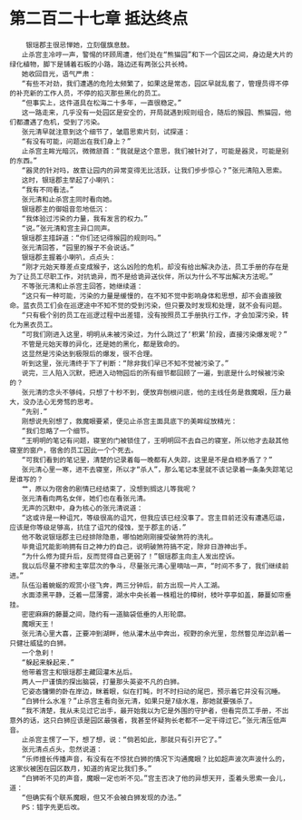 # 第二百二十七章 抵达终点
        银瑶郡主很忌惮她，立刻偃旗息鼓。
       止杀宫主冷哼一声，警惕的环顾周遭，他们处在“熊猫园”和下一个园区之间，身边是大片的绿化植物，脚下是铺着石板的小路，路边还有两张公共长椅。
       她收回目光，语气严肃：
       “有些不对劲，我们遭遇的危险太频繁了，如果这是常态，园区早就乱套了，管理员得不停的补充新的工作人员，不停的掐灭那些黑化的员工。
       “但事实上，这件道具在松海二十多年，一直很稳定。”
       这一路走来，几乎没有一处园区是安全的，开局就遇到规则组合，随后的猴园、熊猫园，他们都遭遇了危机，受到了污染。
       张元清早就注意到这个细节了，皱眉思索片刻，试探道：
       “有没有可能，问题出在我们身上？”
       止杀宫主眸光暗沉，微微颔首：“我就是这个意思，我们被针对了，可能是器灵，可能是别的东西。”
       “器灵的针对吗，故意让园内的异常变得无比活跃，让我们步步惊心？”张元清陷入思索。
       这时，银瑶郡主举起了小喇叭：
       “我有不同看法。”
       张元清和止杀宫主同时看向她。
       银瑶郡主的御姐音忽地低沉：
       “我体验过污染的力量，我有发言的权力。”
       “说。”张元清和宫主异口同声。
       银瑶郡主措辞道：“你们还记得猴园的规则吗。”
       张元清回答，“园里的猴子不会说话。”
       银瑶郡主握着小喇叭，点点头：
       “刚才元始天尊差点变成猴子，这么凶险的危机，却没有给出解决办法，员工手册的存在是为了让员工尽职工作，对抗诡异，而不是给诡异送伙伴，所以为什么不写出解决方法呢。”
       不等张元清和止杀宫主回答，她继续道：
       “这只有一种可能，污染的力量是缓慢的，在不知不觉中影响身体和思想，却不会直接致命。蓝衣员工们会在巡逻途中不知不觉的受到污染，但只要及时发现和处理，就不会有问题。
       “只有极个别的员工在巡逻过程中出差错，没有按照员工手册执行工作，才会加深污染，转化为黑衣员工。
       “可我们刚进入这里，明明从未被污染过，为什么跳过了‘积累’阶段，直接污染爆发呢？”
       不管是元始天尊的异化，还是她的黑化，都是致命的。
       这显然是污染达到极限后的爆发，很不合理。
       听到这里，张元清终于下了判断：“除非我们早已不知不觉被污染了。”
       说完，三人陷入沉默，把进入动物园后的所有细节都回顾了一遍，到底是什么时候被污染的？
       张元清的念头不够纯，只想了十秒不到，便放弃刨根问底，他的主线任务是救魔眼，压力最大，没办法心无旁骛的思考。
       “先别.”
       刚想说先别想了，救魔眼要紧，便见止杀宫主面具底下的美眸绽放精光：
       “我们忽略了一个细节。
       “王明明的笔记有问题，寝室的门被锁住了，王明明回不去自己的寝室，所以他才去敲其他寝室的窗户，宿舍的员工因此一个个死去。
       “可我们看到的笔记里，清楚的记录着每一晚都有人失踪，这里是不是自相矛盾了？”
       张元清心里一寒，进不去寝室，所以才“杀人”，那么笔记本里就不该记录着一条条失踪笔记是谁写的？
       艹，原以为宿舍的剧情已经结束了，没想到搁这儿等我呢？
       张元清看向两名女伴，她们也在看张元清。
       无声的沉默中，身为核心的张元清说道：
       “这或许是一种诅咒，等级很高的诅咒，但我应该已经没事了。宫主目前还没有遭遇厄运，应该是你等级足够高，抗住了诅咒的侵蚀，至于郡主的话.”
       他不敢说银瑶郡主已经排除隐患，哪怕她刚刚接受破煞符的洗礼。
       毕竟诅咒能影响拥有日之神力的自己，说明破煞符搞不定，除非日游神出手。
       “为什么修为提升后，反而觉得自己更弱了！”银瑶郡主向主人发出控诉。
       我以后尽量不掺和主宰层次的争斗，尽量张元清心里嘀咕一声，“时间不多了，我们继续前进。”
       队伍沿着蜿蜒的观赏小径飞奔，两三分钟后，前方出现一片人工湖。
       水面漆黑平静，泛着一层薄雾，湖水中央长着一株粗壮的樟树，枝叶亭亭如盖，藤蔓如帘垂挂。
       密密麻麻的藤蔓之间，隐约有一道脑袋低垂的人形轮廓。
       魔眼天王！
       张元清心里大喜，正要冲到湖畔，他从灌木丛中奔出，视野的余光里，忽然瞥见岸边趴着一只健壮威猛的白狮。
       一个急刹！
       “躲起来躲起来.”
       他带着宫主和银瑶郡主藏回灌木丛后。
       两人一尸谨慎的探出脑袋，打量那头英姿不凡的白狮。
       它姿态慵懒的卧在岸边，眯着眼，似在打盹，时不时扫动的尾巴，预示着它并没有沉睡。
       “白狮什么水准？”止杀宫主看向张元清，如果只是7级水准，那她就要强杀了。
       “我不清楚，我从未见过它出手，最开始我以为它是外围的守护者，但看完员工手册，不出意外的话，这只白狮应该是园区最强者，我甚至怀疑狗长老都不一定干得过它。”张元清压低声音。
       止杀宫主愣了一下，想了想，说：“倘若如此，那就只有引开它了。”
       张元清点点头，忽然说道：
       “乐师擅长传播声音，有没有在不惊扰白狮的情况下沟通魔眼？比如超声波次声波什么的，这家伙被困在园区数月，知道的肯定比我们多。”
       “白狮听不见的声音，魔眼一定也听不见。”宫主否决了他的异想天开，歪着头思索一会儿，道：
       “但确实有个联系魔眼，但又不会被白狮发现的办法。”
       PS：错字先更后改。